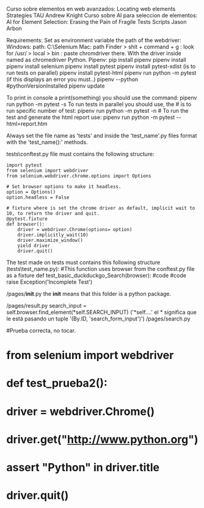Curso sobre elementos en web avanzados: Locating web elements Strategies TAU Andrew Knight
Curso sobre AI para seleccion de elementos: AI for Element Selection: Erasing the Pain of Fragile Tests Scripts Jason Arbon

Requirements:
    Set as environment variable the path of the webdriver:
        Windows: path: C:\Selenium
        Mac: path Finder > shit + command + g : look for /usr/ > local > bin : paste chromdriver there.
        With the driver inside named as chromedriver
    Python.
    Pipenv:
        pip install pipenv
        pipenv install
        pipenv install selenium
        pipenv install pytest
        pipenv install pytest-xdist (is to run tests on parallel)
        pipenv install pytest-html
        pipenv run python -m pytest (if this displays an error you must..)
            pipenv --python #pythonVersionInstalled
            pipenv update
        

To print in console a print(something) you should use the command: pipenv run python -m pytest -s
To run tests in parallel you should use, the # is to run specific number of test: pipenv run python -m pytest -n #
To run the test and generate the html report use: pipenv run python -m pytest --html=report.htm

Always set the file name as 'tests' and inside the 'test_name'.py files format with the 'test_name():' methods.

tests\conftest.py file must contains the following structure:

    import pytest
    from selenium import webdriver
    from selenium.webdriver.chrome.options import Options

    # Set browser options to make it headless.  
    option = Options()
    option.headless = False

    # fixture where is set the chrome driver as default, implicit wait to 10, to return the driver and quit.
    @pytest.fixture
    def browser():
        driver = webdriver.Chrome(options= option)
        driver.implicitly_wait(10)
        driver.maximize_window()
        yield driver
        driver.quit()

The test made on tests must contains this following structure (tests\test_name.py):
    #This function uses browser from the conftest.py file as a fixture
    def test_basic_duckduckgo_Search(browser):
        #code
        #code
    raise Exception('Incomplete Test')

/pages/__init__.py
the __init__ means that this folder is a python package.

/pages/result.py
search_input = self.browser.find_element(*self.SEARCH_INPUT) ('*self....' el * significa que le está pasando un tuple '(By.ID, 'search_form_input')')
/pages/search.py

#Prueba correcta, no tocar.
# from selenium import webdriver
# def test_prueba2():
#     driver = webdriver.Chrome()
#     driver.get("http://www.python.org")
#     assert "Python" in driver.title
#     driver.quit()